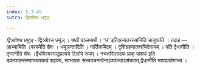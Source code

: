```yaml
---
index: 5.3.45
sutra: द्वित्र्योश्च धमुञ्

---
```

_द्वित्र्योश्च धमुञ्_ - द्वित्र्योश्च धमुञ् । षष्ठी पञ्चम्यर्थे । 'ध' इतिअन्यतरस्या॑मिति चानुवर्तते । तदाह — आभ्यामिति ।परस्ये॑ति शेषः । धमुञन्तादिति । वार्तिकमिदम् । दृशिग्रहणात्क्वचिदेवायम् । पति द्वैधानीति ।तृणानी॑ति शेषः ।द्वैध॑मित्यस्माड्डप्रत्यये टिलोपे रूपम् । नचतसिलादयः प्राक् पाशपः॑ इति डप्रत्ययान्तस्याप्यव्ययत्वं शह्क्यं, स्वभावतः सत्त्ववचनत्वेनाऽव्ययत्वाऽसंभवात्,द्वैधानी॑ति भाष्यप्रयोगाच्च । 